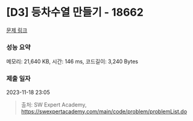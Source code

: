 # [D3] 등차수열 만들기 - 18662 

[문제 링크](https://swexpertacademy.com/main/code/problem/problemDetail.do?contestProbId=AYo-e9EKmGoDFAQI) 

### 성능 요약

메모리: 21,640 KB, 시간: 146 ms, 코드길이: 3,240 Bytes

### 제출 일자

2023-11-18 23:05



> 출처: SW Expert Academy, https://swexpertacademy.com/main/code/problem/problemList.do